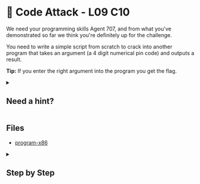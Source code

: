 # 💫 Code Attack - L09 C10

We need your programming skills Agent 707, and from what you've demonstrated so far we think you're definitely up for the challenge.

You need to write a simple script from scratch to crack into another program that takes an argument (a 4 digit numerical pin code) and outputs a result.

**Tip:** If you enter the right argument into the program you get the flag.

<details><summary>

## Need a hint?</summary>

> 💡 Hint: You will need to write a script for this one, or you'll be at it for a very long time. You can use Python, or it may be even easier to use a BASH script. Your script will need to include at least one loop to make this work. If you're using BASH you might consider a while loop.

</details>

## Files

- [program-x86](/assets/codeattack1)

<details><summary>

## Step by Step</summary>

- Download the file
- Run `chmod +x [filename]`
- Run `python -c 'for i in range(9999): print(str(i).zfill(3))' | xargs -I {} [filename] "{}"
`
- This will print all 4 digit combinations in a format like this ..., 0012, 0013 ... using python and redirect the ouput of each line to the program as a password
- The flag will appear once the correct pin was found, press `ctr+c` when that happens to make it easier to copy

`flag: 8YBqF1vjnplFDCRomom`

</details>
